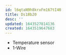 ```yaml
---
id: l6qtaN9h8krxFm167tI40
title: Ds18b20
desc: ''
updated: 1643527814136
created: 1643519647683
---
```



- Temperature sensor
- 1-Wire
